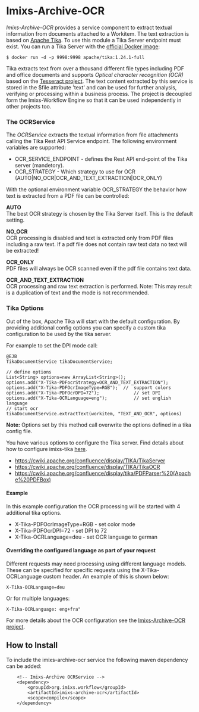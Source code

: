 # Imixs-Archive-OCR

*Imixs-Archive-OCR* provides a service component to extract textual information from documents attached to a Workitem. The text extraction is based on [Apache Tika](https://tika.apache.org/). To use this module a Tika Server endpoint must exist. 
You can run a Tika Server with the [official Docker image](https://hub.docker.com/r/apache/tika):

	$ docker run -d -p 9998:9998 apache/tika:1.24.1-full

Tika extracts text from over a thousand different file types including PDF and office documents and supports *Optical character recognition (OCR)* based on the [Tesseract project](https://github.com/tesseract-ocr/tesseract). The text content extracted by this service is stored in the $file attribute 'text' and can be used for further  analysis, verifying or processing within a business process. The project is decoupled form the Imixs-Workflow Engine so that it can be used independently in other projects too. 


### The OCRService

The *OCRService* extracts the textual information from file attachments calling the Tika Rest API Service endpoint. The following environment variables are supported:
 
  * OCR\_SERVICE\_ENDPOINT - defines the Rest API end-point of the Tika server (mandetory).
  * OCR\_STRATEGY - Which strategy to use for OCR (AUTO|NO_OCR|OCR_AND_TEXT_EXTRACTION|OCR_ONLY) 

With the optional environment variable OCR\_STRATEGY the behavior how text is extracted from a PDF file can be controlled:

**AUTO** 
<br />
The best OCR strategy is chosen by the Tika Server itself. This is the default setting.

**NO_OCR**
<br />
OCR processing is disabled and text is extracted only from PDF files including a raw text. If a pdf file does not contain raw text data no text will be extracted!

**OCR_ONLY**
<br />
PDF files will always be OCR scanned even if the pdf file contains text data.  

**OCR_AND_TEXT_EXTRACTION** 
<br />
OCR processing and raw text extraction is performed. Note: This may result is a duplication of text and the mode is not recommended. 

### Tika Options

Out of the box, Apache Tika will start with the default configuration. By providing additional config options
 you can specify a custom tika configuration to be used by the tika server.

For example to set the DPI mode call:

	@EJB
	TikaDocumentService tikaDocumentService;
	
	// define options
	List<String> options=new ArrayList<String>();
	options.add("X-Tika-PDFocrStrategy=OCR_AND_TEXT_EXTRACTION");
	options.add("X-Tika-PDFOcrImageType=RGB"); 	//  support colors 
	options.add("X-Tika-PDFOcrDPI=72");    			// set DPI
	options.add("X-Tika-OCRLanguage=eng"); 			// set english language	
	// start ocr 
	tikaDocumentService.extractText(workitem, "TEXT_AND_OCR", options)

**Note:** Options set by this method call overwrite the options defined in a tika config file. 

You have various options to configure the Tika server. Find details about how to configure imixs-tika [here](https://github.com/imixs/imixs-docker/tree/master/tika).	

 - https://cwiki.apache.org/confluence/display/TIKA/TikaServer
 - https://cwiki.apache.org/confluence/display/TIKA/TikaOCR
 - https://cwiki.apache.org/confluence/display/tika/PDFParser%20(Apache%20PDFBox)

#### Example

In this example configuration the OCR processing will be started with 4 additional tika options. 

 - X-Tika-PDFOcrImageType=RGB  - set color mode
 - X-Tika-PDFOcrDPI=72     - set DPI to 72
 - X-Tika-OCRLanguage=deu  - set OCR language to german


#### Overriding the configured language as part of your request

Different requests may need processing using different language models. These can be specified for specific requests using the X-Tika-OCRLanguage custom header. An example of this is shown below:

	X-Tika-OCRLanguage=deu

Or for multiple languages:

	X-Tika-OCRLanguage: eng+fra"


For more details about the OCR configuration see the [Imixs-Archive-OCR project](https://github.com/imixs/imixs-archive/tree/master/imixs-archive-ocr).



## How to Install

To include the imixs-archive-ocr service the following maven dependency can be added:


		<!-- Imixs-Archive OCRService -->	
		<dependency>
			<groupId>org.imixs.workflow</groupId>
			<artifactId>imixs-archive-ocr</artifactId>
			<scope>compile</scope>
		</dependency>	
	
	